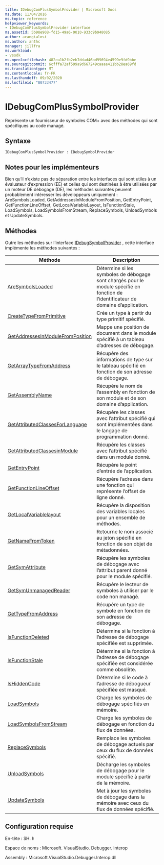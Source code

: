 ```yaml
---
title: IDebugComPlusSymbolProvider | Microsoft Docs
ms.date: 11/04/2016
ms.topic: reference
helpviewer_keywords:
- IDebugComPlusSymbolProvider interface
ms.assetid: 5b98e908-fd15-49a6-9010-933c9b948085
author: acangialosi
ms.author: anthc
manager: jillfra
ms.workload:
- vssdk
ms.openlocfilehash: 482ea1b2fb2eb7ddad46bd99694e4599e9fd9bbe
ms.sourcegitcommit: 6cfffa72af599a9d667249caaaa411bb28ea69fd
ms.translationtype: MT
ms.contentlocale: fr-FR
ms.lasthandoff: 09/02/2020
ms.locfileid: "80733477"
---
```

# <a name="idebugcomplussymbolprovider"></a>IDebugComPlusSymbolProvider
Représente un fournisseur de symboles COM+ avec des méthodes qui sont spécifiques au code managé.

## <a name="syntax"></a>Syntaxe

```
IDebugComPlusSymbolProvider : IDebugSymbolProvider
```

## <a name="notes-for-implementers"></a>Notes pour les implémenteurs
 Bien qu’il n’existe pas de séparation entre les interfaces qui sont utiles à un évaluateur d’expression (EE) et celles qui sont destinées à être utilisées par un moteur DE débogage (DE), les méthodes suivantes peuvent probablement intéresser les développeurs uniquement : AreSymbolsLoaded, GetAddressesInModuleFromPosition, GetEntryPoint, GetFunctionLineOffset, GetLocalVariableLayout, IsFunctionStale, LoadSymbols, LoadSymbolsFromStream, ReplaceSymbols, UnloadSymbols et UpdateSymbols.

## <a name="methods"></a>Méthodes
 Outre les méthodes sur l’interface [IDebugSymbolProvider](../../../extensibility/debugger/reference/idebugsymbolprovider.md) , cette interface implémente les méthodes suivantes :

|Méthode|Description|
|------------|-----------------|
|[AreSymbolsLoaded](../../../extensibility/debugger/reference/idebugcomplussymbolprovider-aresymbolsloaded.md)|Détermine si les symboles de débogage sont chargés pour le module spécifié en fonction de l’identificateur de domaine d’application.|
|[CreateTypeFromPrimitive](../../../extensibility/debugger/reference/idebugcomplussymbolprovider-createtypefromprimitive.md)|Crée un type à partir du type primitif spécifié.|
|[GetAddressesInModuleFromPosition](../../../extensibility/debugger/reference/idebugcomplussymbolprovider-getaddressesinmodulefromposition.md)|Mappe une position de document dans le module spécifié à un tableau d’adresses de débogage.|
|[GetArrayTypeFromAddress](../../../extensibility/debugger/reference/idebugcomplussymbolprovider-getarraytypefromaddress.md)|Récupère des informations de type sur le tableau spécifié en fonction de son adresse de débogage.|
|[GetAssemblyName](../../../extensibility/debugger/reference/idebugcomplussymbolprovider-getassemblyname.md)|Récupère le nom de l’assembly en fonction de son module et de son domaine d’application.|
|[GetAttributedClassesForLanguage](../../../extensibility/debugger/reference/idebugcomplussymbolprovider-getattributedclassesforlanguage.md)|Récupère les classes avec l’attribut spécifié qui sont implémentées dans le langage de programmation donné.|
|[GetAttributedClassesinModule](../../../extensibility/debugger/reference/idebugcomplussymbolprovider-getattributedclassesinmodule.md)|Récupère les classes avec l’attribut spécifié dans un module donné.|
|[GetEntryPoint](../../../extensibility/debugger/reference/idebugcomplussymbolprovider-getentrypoint.md)|Récupère le point d’entrée de l’application.|
|[GetFunctionLineOffset](../../../extensibility/debugger/reference/idebugcomplussymbolprovider-getfunctionlineoffset.md)|Récupère l’adresse dans une fonction qui représente l’offset de ligne donné.|
|[GetLocalVariablelayout](../../../extensibility/debugger/reference/idebugcomplussymbolprovider-getlocalvariablelayout.md)|Récupère la disposition des variables locales pour un ensemble de méthodes.|
|[GetNameFromToken](../../../extensibility/debugger/reference/idebugcomplussymbolprovider-getnamefromtoken.md)|Retourne le nom associé au jeton spécifié en fonction de son objet de métadonnées.|
|[GetSymAttribute](../../../extensibility/debugger/reference/idebugcomplussymbolprovider-getsymattribute.md)|Récupère les symboles de débogage avec l’attribut parent donné pour le module spécifié.|
|[GetSymUnmanagedReader](../../../extensibility/debugger/reference/idebugcomplussymbolprovider-getsymunmanagedreader.md)|Récupère le lecteur de symboles à utiliser par le code non managé.|
|[GetTypeFromAddress](../../../extensibility/debugger/reference/idebugcomplussymbolprovider-gettypefromaddress.md)|Récupère un type de symbole en fonction de son adresse de débogage.|
|[IsFunctionDeleted](../../../extensibility/debugger/reference/idebugcomplussymbolprovider-isfunctiondeleted.md)|Détermine si la fonction à l’adresse de débogage spécifiée est supprimée.|
|[IsFunctionStale](../../../extensibility/debugger/reference/idebugcomplussymbolprovider-isfunctionstale.md)|Détermine si la fonction à l’adresse de débogage spécifiée est considérée comme obsolète.|
|[IsHiddenCode](../../../extensibility/debugger/reference/idebugcomplussymbolprovider-ishiddencode.md)|Détermine si le code à l’adresse de débogueur spécifiée est masqué.|
|[LoadSymbols](../../../extensibility/debugger/reference/idebugcomplussymbolprovider-loadsymbols.md)|Charge les symboles de débogage spécifiés en mémoire.|
|[LoadSymbolsFromStream](../../../extensibility/debugger/reference/idebugcomplussymbolprovider-loadsymbolsfromstream.md)|Charge les symboles de débogage en fonction du flux de données.|
|[ReplaceSymbols](../../../extensibility/debugger/reference/idebugcomplussymbolprovider-replacesymbols.md)|Remplace les symboles de débogage actuels par ceux du flux de données spécifié.|
|[UnloadSymbols](../../../extensibility/debugger/reference/idebugcomplussymbolprovider-unloadsymbols.md)|Décharge les symboles de débogage pour le module spécifié à partir de la mémoire.|
|[UpdateSymbols](../../../extensibility/debugger/reference/idebugcomplussymbolprovider-updatesymbols.md)|Met à jour les symboles de débogage dans la mémoire avec ceux du flux de données spécifié.|

## <a name="requirements"></a>Configuration requise
 En-tête : SH. h

 Espace de noms : Microsoft. VisualStudio. Debugger. Interop

 Assembly : Microsoft.VisualStudio.Debugger.Interop.dll
